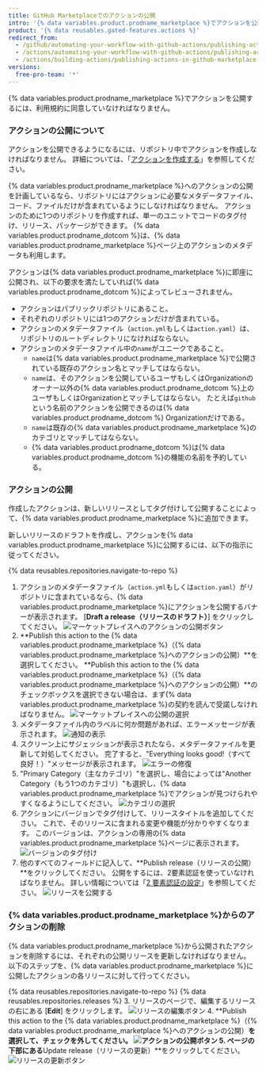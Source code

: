 ```yaml
---
title: GitHub Marketplaceでのアクションの公開
intro: '{% data variables.product.prodname_marketplace %}でアクションを公開し、作成したアクションを{% data variables.product.prodname_dotcom %}コミュニティと共有できます。'
product: '{% data reusables.gated-features.actions %}'
redirect_from:
  - /github/automating-your-workflow-with-github-actions/publishing-actions-in-github-marketplace
  - /actions/automating-your-workflow-with-github-actions/publishing-actions-in-github-marketplace
  - /actions/building-actions/publishing-actions-in-github-marketplace
versions:
  free-pro-team: '*'
---
```


{% data variables.product.prodname_marketplace %}でアクションを公開するには、利用規約に同意していなければなりません。

### アクションの公開について

アクションを公開できるようになるには、リポジトリ中でアクションを作成しなければなりません。 詳細については、「[アクションを作成する](/actions/creating-actions)」を参照してください。

{% data variables.product.prodname_marketplace %}へのアクションの公開を計画しているなら、リポジトリにはアクションに必要なメタデータファイル、コード、ファイルだけが含まれているようにしなければなりません。 アクションのために1つのリポジトリを作成すれば、単一のユニットでコードのタグ付け、リリース、パッケージができます。 {% data variables.product.prodname_dotcom %}は、{% data variables.product.prodname_marketplace %}ページ上のアクションのメタデータも利用します。

アクションは{% data variables.product.prodname_marketplace %}に即座に公開され、以下の要求を満たしていれば{% data variables.product.prodname_dotcom %}によってレビューされません。

- アクションはパブリックリポジトリにあること。
- それぞれのリポジトリには1つのアクションだけが含まれている。
- アクションのメタデータファイル（`action.yml`もしくは`action.yaml`）は、リポジトリのルートディレクトリになければならない。
- アクションのメタデータファイル中の`name`がユニークであること。
  - `name`は{% data variables.product.prodname_marketplace %}で公開されている既存のアクション名とマッチしてはならない。
  - `name`は、そのアクションを公開しているユーザもしくはOrganizationのオーナー以外の{% data variables.product.prodname_dotcom %}上のユーザもしくはOrganizationとマッチしてはならない。 たとえば`github`という名前のアクションを公開できるのは{% data variables.product.prodname_dotcom %} Organizationだけである。
  - `name`は既存の{% data variables.product.prodname_marketplace %}のカテゴリとマッチしてはならない。
  - {% data variables.product.prodname_dotcom %}は{% data variables.product.prodname_dotcom %}の機能の名前を予約している。

### アクションの公開

作成したアクションは、新しいリリースとしてタグ付けして公開することによって、{% data variables.product.prodname_marketplace %}に追加できます。

新しいリリースのドラフトを作成し、アクションを{% data variables.product.prodname_marketplace %}に公開するには、以下の指示に従ってください。

{% data reusables.repositories.navigate-to-repo %}
1. アクションのメタデータファイル（`action.yml`もしくは`action.yaml`）がリポジトリに含まれているなら、{% data variables.product.prodname_marketplace %}にアクションを公開するバナーが表示されます。 [**Draft a release（リリースのドラフト）**] をクリックしてください。 ![マーケットプレイスへのアクションの公開ボタン](/assets/images/help/repository/publish-github-action-to-markeplace-button.png)
1. **Publish this action to the {% data variables.product.prodname_marketplace %}（{% data variables.product.prodname_marketplace %}へのアクションの公開）**を選択してください。 **Publish this action to the {% data variables.product.prodname_marketplace %}（{% data variables.product.prodname_marketplace %}へのアクションの公開）**のチェックボックスを選択できない場合は、まず{% data variables.product.prodname_marketplace %}の契約を読んで受諾しなければなりません。 ![マーケットプレイスへの公開の選択](/assets/images/help/repository/marketplace_actions_publish.png)
1. メタデータファイル内のラベルに何か問題があれば、エラーメッセージが表示されます。 ![通知の表示](/assets/images/help/repository/marketplace_actions_fixerrors.png)
1. スクリーン上にサジェッションが表示されたなら、メタデータファイルを更新して対処してください。 完了すると、"Everything looks good!（すべて良好！）"メッセージが表示されます。 ![エラーの修復](/assets/images/help/repository/marketplace_actions_looksgood.png)
1. "Primary Category（主なカテゴリ）"を選択し、場合によっては"Another Category（もう1つのカテゴリ）"も選択し、{% data variables.product.prodname_marketplace %}でアクションが見つけられやすくなるようにしてください。 ![カテゴリの選択](/assets/images/help/repository/marketplace_actions_categories.png)
1. アクションにバージョンでタグ付けして、リリースタイトルを追加してください。 これで、そのリリースに含まれる変更や機能が分かりやすくなります。 このバージョンは、アクションの専用の{% data variables.product.prodname_marketplace %}ページに表示されます。 ![バージョンのタグ付け](/assets/images/help/repository/marketplace_actions_version.png)
1. 他のすべてのフィールドに記入して、**Publish release（リリースの公開）**をクリックしてください。 公開をするには、2要素認証を使っていなければなりません。 詳しい情報については「[2 要素認証の設定](/articles/configuring-two-factor-authentication/)」を参照してください。 ![リリースを公開する](/assets/images/help/repository/marketplace_actions_publishrelease.png)

### {% data variables.product.prodname_marketplace %}からのアクションの削除

{% data variables.product.prodname_marketplace %}から公開されたアクションを削除するには、それぞれの公開リリースを更新しなければなりません。 以下のステップを、{% data variables.product.prodname_marketplace %}に公開したアクションの各リリースに対して行ってください。

{% data reusables.repositories.navigate-to-repo %}
{% data reusables.repositories.releases %}
3. リリースのページで、編集するリリースの右にある [**Edit**] をクリックします。 ![リリースの編集ボタン](/assets/images/help/releases/release-edit-btn.png)
4. **Publish this action to the {% data variables.product.prodname_marketplace %}（{% data variables.product.prodname_marketplace %}へのアクションの公開）**を選択して、チェックを外してください。 ![アクションの公開ボタン](/assets/images/help/repository/actions-marketplace-unpublish.png)
5. ページの下部にある**Update release（リリースの更新）**をクリックしてください。 ![リリースの更新ボタン](/assets/images/help/repository/actions-marketplace-update-release.png)
